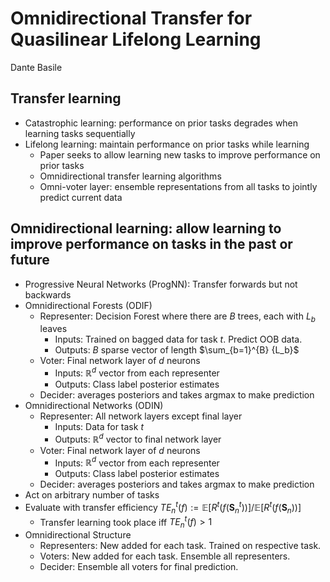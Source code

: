 # Omnidirectional Transfer for Quasilinear Lifelong Learning

Dante Basile

## Transfer learning
* Catastrophic learning: performance on prior tasks degrades when learning tasks sequentially
* Lifelong learning: maintain performance on prior tasks while learning
    * Paper seeks to allow learning new tasks to improve performance on prior tasks
    * Omnidirectional transfer learning algorithms
    * Omni-voter layer: ensemble representations from all tasks to jointly predict current data

## Omnidirectional learning: allow learning to improve performance on tasks in the past or future
* Progressive Neural Networks (ProgNN): Transfer forwards but not backwards
* Omnidirectional Forests (ODIF)
    * Representer: Decision Forest where there are $B$ trees, each with $L_b$ leaves
        * Inputs: Trained on bagged data for task $t$. Predict OOB data.
        * Outputs: $B$ sparse vector of length $\sum_{b=1}^{B} {L_b}$
    * Voter: Final network layer of $d$ neurons
        * Inputs: $\mathbb{R}^d$ vector from each representer
        * Outputs: Class label posterior estimates
    * Decider: averages posteriors and takes argmax to make prediction
* Omnidirectional Networks (ODIN)
    * Representer: All network layers except final layer
        * Inputs: Data for task $t$
        * Outputs: $\mathbb{R}^d$ vector to final network layer
    * Voter: Final network layer of $d$ neurons
        * Inputs: $\mathbb{R}^d$ vector from each representer
        * Outputs: Class label posterior estimates
    * Decider: averages posteriors and takes argmax to make prediction
* Act on arbitrary number of tasks
* Evaluate with transfer efficiency ${TE}_n^t(f) := \mathbb{E}[R^t (f(\textbf{S}_n^t))] / \mathbb{E}[R^t(f(\textbf{S}_n))]$
    * Transfer learning took place iff $TE_n^t(f) > 1$
* Omnidirectional Structure
    * Representers: New added for each task. Trained on respective task.
    * Voters: New added for each task. Ensemble all representers.
    * Decider: Ensemble all voters for final prediction.
